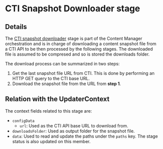# CTI Snapshot Downloader stage

## Details

The [CTI snapshot downloader](../../src/components/CtiSnapshotDownloader.hpp) stage is part of the Content Manager orchestration and is in charge of downloading a content snapshot file from a CTI API to be then processed by the following stages. The downloaded file is assumed to be compresed and so is stored the downloads folder.

The download process can be summarized in two steps:
1. Get the last snapshot file URL from CTI. This is done by performing an HTTP GET query to the CTI base URL.
2. Download the snapshot file from the URL from **step 1**.

## Relation with the UpdaterContext

The context fields related to this stage are:

- `configData`
  + `url`: Used as the CTI API base URL to download from.
- `downloadsFolder`: Used as output folder for the snapshot file.
- `data`: Used to read and update the paths under the `paths` key. The stage status is also updated on this member.
